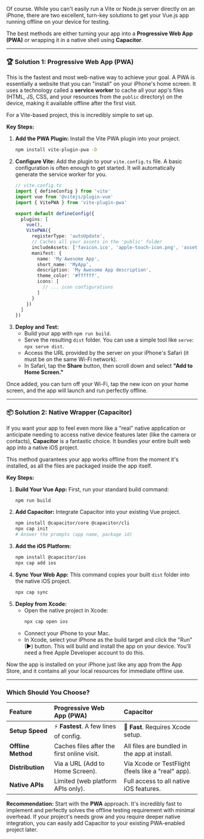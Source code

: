 Of course. While you can't easily run a Vite or Node.js server directly on an iPhone, there are two excellent, turn-key solutions to get your Vue.js app running offline on your device for testing.

The best methods are either turning your app into a **Progressive Web App (PWA)** or wrapping it in a native shell using **Capacitor**.

-----

### 🏆 Solution 1: Progressive Web App (PWA)

This is the fastest and most web-native way to achieve your goal. A PWA is essentially a website that you can "install" on your iPhone's home screen. It uses a technology called a **service worker** to cache all your app's files (HTML, JS, CSS, and your resources from the `public` directory) on the device, making it available offline after the first visit.

For a Vite-based project, this is incredibly simple to set up.

**Key Steps:**

1.  **Add the PWA Plugin:** Install the Vite PWA plugin into your project.
    ```bash
    npm install vite-plugin-pwa -D
    ```
2.  **Configure Vite:** Add the plugin to your `vite.config.ts` file. A basic configuration is often enough to get started. It will automatically generate the service worker for you.
    ```typescript
    // vite.config.ts
    import { defineConfig } from 'vite'
    import vue from '@vitejs/plugin-vue'
    import { VitePWA } from 'vite-plugin-pwa'

    export default defineConfig({
      plugins: [
        vue(),
        VitePWA({
          registerType: 'autoUpdate',
          // Caches all your assets in the 'public' folder
          includeAssets: ['favicon.ico', 'apple-touch-icon.png', 'assets/*'],
          manifest: {
            name: 'My Awesome App',
            short_name: 'MyApp',
            description: 'My Awesome App description',
            theme_color: '#ffffff',
            icons: [
              // ... icon configurations
            ]
          }
        })
      ]
    })
    ```
3.  **Deploy and Test:**
      * Build your app with `npm run build`.
      * Serve the resulting `dist` folder. You can use a simple tool like `serve`: `npx serve dist`.
      * Access the URL provided by the server on your iPhone's Safari (it must be on the same Wi-Fi network).
      * In Safari, tap the **Share** button, then scroll down and select **"Add to Home Screen."**

Once added, you can turn off your Wi-Fi, tap the new icon on your home screen, and the app will launch and run perfectly offline.

-----

### 📦 Solution 2: Native Wrapper (Capacitor)

If you want your app to feel even more like a "real" native application or anticipate needing to access native device features later (like the camera or contacts), **Capacitor** is a fantastic choice. It bundles your entire built web app into a native iOS project.

This method guarantees your app works offline from the moment it's installed, as all the files are packaged inside the app itself.

**Key Steps:**

1.  **Build Your Vue App:** First, run your standard build command:
    ```bash
    npm run build
    ```
2.  **Add Capacitor:** Integrate Capacitor into your existing Vue project.
    ```bash
    npm install @capacitor/core @capacitor/cli
    npx cap init
    # Answer the prompts (app name, package id)
    ```
3.  **Add the iOS Platform:**
    ```bash
    npm install @capacitor/ios
    npx cap add ios
    ```
4.  **Sync Your Web App:** This command copies your built `dist` folder into the native iOS project.
    ```bash
    npx cap sync
    ```
5.  **Deploy from Xcode:**
      * Open the native project in Xcode:
        ```bash
        npx cap open ios
        ```
      * Connect your iPhone to your Mac.
      * In Xcode, select your iPhone as the build target and click the "Run" (▶) button. This will build and install the app on your device. You'll need a free Apple Developer account to do this.

Now the app is installed on your iPhone just like any app from the App Store, and it contains all your local resources for immediate offline use.

-----

### Which Should You Choose?

| Feature | Progressive Web App (PWA) | Capacitor |
| :--- | :--- | :--- |
| **Setup Speed** | ⚡️ **Fastest**. A few lines of config. | 🚀 **Fast**. Requires Xcode setup. |
| **Offline Method**| Caches files after the first online visit. | All files are bundled in the app at install. |
| **Distribution** | Via a URL (Add to Home Screen). | Via Xcode or TestFlight (feels like a "real" app). |
| **Native APIs** | Limited (web platform APIs only). | Full access to all native iOS features. |

**Recommendation:** Start with the **PWA** approach. It's incredibly fast to implement and perfectly solves the offline testing requirement with minimal overhead. If your project's needs grow and you require deeper native integration, you can easily add Capacitor to your existing PWA-enabled project later.